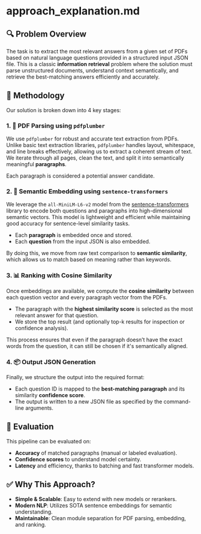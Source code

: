 # approach_explanation.md

## 🔍 Problem Overview

The task is to extract the most relevant answers from a given set of PDFs based on natural language questions provided in a structured input JSON file. This is a classic **information retrieval** problem where the solution must parse unstructured documents, understand context semantically, and retrieve the best-matching answers efficiently and accurately.

## 🧠 Methodology

Our solution is broken down into 4 key stages:

### 1. 📄 PDF Parsing using `pdfplumber`

We use `pdfplumber` for robust and accurate text extraction from PDFs. Unlike basic text extraction libraries, `pdfplumber` handles layout, whitespace, and line breaks effectively, allowing us to extract a coherent stream of text. We iterate through all pages, clean the text, and split it into semantically meaningful **paragraphs**.

Each paragraph is considered a potential answer candidate.

### 2. 🔗 Semantic Embedding using `sentence-transformers`

We leverage the `all-MiniLM-L6-v2` model from the [sentence-transformers](https://www.sbert.net/) library to encode both questions and paragraphs into high-dimensional semantic vectors. This model is lightweight and efficient while maintaining good accuracy for sentence-level similarity tasks.

- Each **paragraph** is embedded once and stored.
- Each **question** from the input JSON is also embedded.

By doing this, we move from raw text comparison to **semantic similarity**, which allows us to match based on meaning rather than keywords.

### 3. 📊 Ranking with Cosine Similarity

Once embeddings are available, we compute the **cosine similarity** between each question vector and every paragraph vector from the PDFs.

- The paragraph with the **highest similarity score** is selected as the most relevant answer for that question.
- We store the top result (and optionally top-k results for inspection or confidence analysis).

This process ensures that even if the paragraph doesn’t have the exact words from the question, it can still be chosen if it's semantically aligned.

### 4. 📦 Output JSON Generation

Finally, we structure the output into the required format:
- Each question ID is mapped to the **best-matching paragraph** and its similarity **confidence score**.
- The output is written to a new JSON file as specified by the command-line arguments.

## 🧪 Evaluation

This pipeline can be evaluated on:
- **Accuracy** of matched paragraphs (manual or labeled evaluation).
- **Confidence scores** to understand model certainty.
- **Latency** and efficiency, thanks to batching and fast transformer models.

## ✅ Why This Approach?

- **Simple & Scalable**: Easy to extend with new models or rerankers.
- **Modern NLP**: Utilizes SOTA sentence embeddings for semantic understanding.
- **Maintainable**: Clean module separation for PDF parsing, embedding, and ranking.
